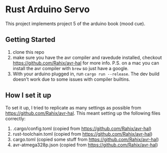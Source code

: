# Rust Arduino Servo

This project implements project 5 of the arduino book (mood cue).

## Getting Started

1. clone this repo
2. make sure you have the avr compiler and ravedude installed, checkout
   https://github.com/Rahix/avr-hal for more info. P.S. on a mac you can install
   the avr compiler with `brew` so just have a google.
3. With your arduino plugged in, run `cargo run --release`. The dev build
   doesn't work due to some issues with compiler builtins.

## How I set it up

To set it up, I tried to replicate as many settings as possible from
https://github.com/Rahix/avr-hal. This meant setting up the following files
correctly:

1. .cargo/config.toml (copied from https://github.com/Rahix/avr-hal)
2. rust-toolchain.toml (copied from https://github.com/Rahix/avr-hal)
3. cargo.toml (copied some stuff from https://github.com/Rahix/avr-hal)
4. avr-atmega328p.json (copied from https://github.com/Rahix/avr-hal)
